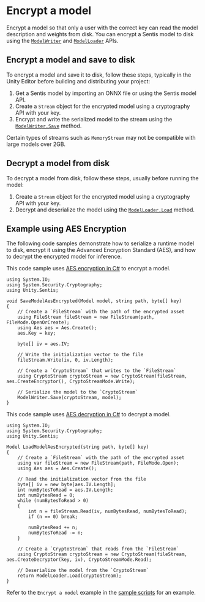 # Encrypt a model

Encrypt a model so that only a user with the correct key can read the model description and weights from disk. You can encrypt a Sentis model to disk using the [`ModelWriter`](xref:Unity.Sentis.ModelWriter) and [`ModelLoader`](xref:Unity.Sentis.ModelLoader) APIs.

## Encrypt a model and save to disk

To encrypt a model and save it to disk, follow these steps, typically in the Unity Editor before building and distributing your project:

1. Get a Sentis model by importing an ONNX file or using the Sentis model API.
2. Create a `Stream` object for the encrypted model using a cryptography API with your key.
3. Encrypt and write the serialized model to the stream using the [`ModelWriter.Save`](xref:Unity.Sentis.ModelWriter.Save(Stream,Unity.Sentis.Model)) method.

Certain types of streams such as `MemoryStream` may not be compatible with large models over 2GB.

## Decrypt a model from disk

To decrypt a model from disk, follow these steps, usually before running the model:

1. Create a `Stream` object for the encrypted model using a cryptography API with your key.
2. Decrypt and deserialize the model using the [`ModelLoader.Load`](xref:Unity.Sentis.ModelLoader.Load(Stream)) method.

## Example using AES Encryption

The following code samples demonstrate how to serialize a runtime model to disk, encrypt it using the Advanced Encryption Standard (AES), and how to decrypt the encrypted model for inference.

This code sample uses [AES encryption in C#](https://learn.microsoft.com/en-us/dotnet/standard/security/encrypting-data) to encrypt a model.

```
using System.IO;
using System.Security.Cryptography;
using Unity.Sentis;

void SaveModelAesEncrypted(Model model, string path, byte[] key)
{
    // Create a `FileStream` with the path of the encrypted asset
    using FileStream fileStream = new FileStream(path, FileMode.OpenOrCreate);
    using Aes aes = Aes.Create();
    aes.Key = key;

    byte[] iv = aes.IV;

    // Write the initialization vector to the file
    fileStream.Write(iv, 0, iv.Length);

    // Create a `CryptoStream` that writes to the `FileStream` 
    using CryptoStream cryptoStream = new CryptoStream(fileStream, aes.CreateEncryptor(), CryptoStreamMode.Write);

    // Serialize the model to the `CryptoStream`
    ModelWriter.Save(cryptoStream, model);
}
```

This code sample uses [AES decryption in C#](https://learn.microsoft.com/en-us/dotnet/standard/security/decrypting-data) to decrypt a model.

```
using System.IO;
using System.Security.Cryptography;
using Unity.Sentis;

Model LoadModelAesEncrypted(string path, byte[] key)
{
    // Create a `FileStream` with the path of the encrypted asset
    using var fileStream = new FileStream(path, FileMode.Open);
    using Aes aes = Aes.Create();

    // Read the initialization vector from the file
    byte[] iv = new byte[aes.IV.Length];
    int numBytesToRead = aes.IV.Length;
    int numBytesRead = 0;
    while (numBytesToRead > 0)
    {
        int n = fileStream.Read(iv, numBytesRead, numBytesToRead);
        if (n == 0) break;

        numBytesRead += n;
        numBytesToRead -= n;
    }

    // Create a `CryptoStream` that reads from the `FileStream`
    using CryptoStream cryptoStream = new CryptoStream(fileStream, aes.CreateDecryptor(key, iv), CryptoStreamMode.Read);

    // Deserialize the model from the `CryptoStream`
    return ModelLoader.Load(cryptoStream);
}
```

Refer to the `Encrypt a model` example in the [sample scripts](package-samples.md) for an example.
